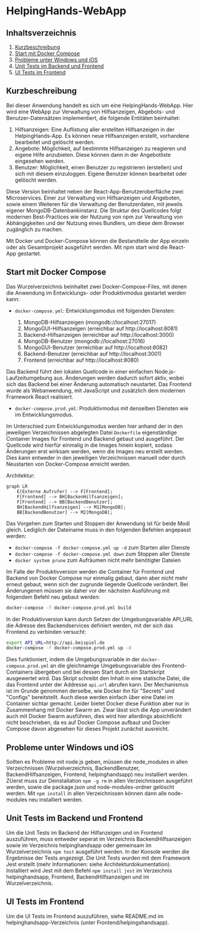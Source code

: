 HelpingHands-WebApp
==============================

Inhaltsverzeichnis
------------------

 1. [Kurzbeschreibung](#kurzbeschreibung)
 1. [Start mit Docker Compose](#start-mit-docker-compose)
 1. [Probleme unter Windows und iOS](#probleme-unter-windows-und-ios)
 1. [Unit Tests im Backend und Frontend](#unit-tests-im-backend-und-frontend)
 1. [UI Tests im Frontend](#ui-tests-im-frontend)

Kurzbeschreibung
----------------

Bei dieser Anwendung handelt es sich um eine HelpingHands-WebApp.
Hier wird eine WebApp zur Verwaltung von Hilfsanzeigen, Abgebots- und Benutzer-Datensätzen implementiert, die folgende Entitäten beinhaltet:

  1. Hilfsanzeigen:
        Eine Auflistung aller erstellten Hilfsanzeigen in der HelpingHands-App. Es können neue Hilfsanzeigen erstellt, vorhandene bearbeitet und gelöscht werden.
  2. Angebote:
        Möglichkeit, auf bestimmte Hilfsanzeigen zu reagieren und eigene Hilfe anzubieten. Diese können dann in der Angebotliste eingesehen werden.
  3. Benutzer:
        Möglichkeit, einen Benutzer zu registrieren (erstellen) und sich mit diesem einzuloggen. Eigene Benutzer können bearbeitet oder gelöscht werden.

Diese Version beinhaltet neben der React-App-Benutzeroberfläche zwei Microservices. Einer zur Verwaltung von Hilfsanzeigen und Angeboten, sowie einem Weiteren für die Verwaltung der Benutzerdaten, mit jeweils eigener MongoDB-Datenbankinstanz. 
Die Struktur des Quellcodes folgt modernen Best-Practices wie der Nutzung von npm zur Verwaltung von Abhängigkeiten und der Nutzung eines Bundlers, um diese dem Browser zugänglich zu machen.

Mit Docker und Docker-Compose können die Bestandteile der App einzeln oder als Gesamtprojekt ausgeführt werden. Mit npm start wird die React-App gestartet.


Start mit Docker Compose
------------------------

Das Wurzelverzeichnis beinhaltet zwei Docker-Compose-Files, mit denen die Anwendung im Entwicklungs- oder Produktivmodus gestartet werden kann:

 * `docker-compose.yml`: Entwicklungsmodus mit folgenden Diensten:

     1. MongoDB-Hilfsanzeigen (mongodb://localhost:27017)
     2. MongoGUI-Hilfsanzeigen (erreichbar auf http://localhost:8081)
     3. Backend-Hilfsanzeigen (erreichbar auf http://localhost:3000)
     4. MongoDB-Benutzer (mongodb://localhost:27016)
     5. MongoGUI-Benutzer (erreichbar auf http://localhost:8082)
     6. Backend-Benutzer (erreichbar auf http://localhost:3001)
     7. Frontend (erreichbar auf http://localhost:8080)

 Das Backend führt den lokalen Quellcode in einer einfachen Node.js-Laufzeitumgebung aus. Änderungen werden dadurch sofort aktiv, wobei sich das Backend bei einer Änderung automatisch neustartet. 
 Das Frontend wurde als Webanwendung, mit JavaScript und zusätzlich dem modernen Framework React realisiert.

 * `docker-compose.prod.yml`: Produktivmodus mit denselben Diensten wie im Entwicklungsmodus.

Im Unterschied zum Entwicklungsmodus werden hier anhand der in den jeweiligen Verzeichnissen abgelegten Datei `Dockerfile` eigenständige Container Images für Frontend und Backend gebaut und ausgeführt. 
Der Quellcode wird hierfür einmalig in die Images hinein kopiert, sodass Änderungen erst wirksam werden, wenn die Images neu erstellt werden. 
Dies kann entweder in den jeweiligen Verzeichnissen manuell oder durch Neustarten von Docker-Compose erreicht werden.

Architektur:

```mermaid
graph LR
    E(Externe Aufrufer) --> F[Frontend];
    F[Frontend] --> BH[BackenHilfsanzeigen];
    F[Frontend] --> BB[BackendBenutzer];
    BH[BackendHilfsanzeigen] --> M1[MongoDB];
    BB[BackendBenutzer] --> M2[MongoDB];
```

Das Vorgehen zum Starten und Stoppen der Anwendung ist für beide Modi gleich. Lediglich der Dateiname muss in den folgenden Befehlen angepasst werden:

 * `docker-compose -f docker-compose.yml up -d` zum Starten aller Dienste
 * `docker-compose -f docker-compose.yml down` zum Stoppen aller Dienste
 * `docker system prune` zum Aufräumen nicht mehr benötigter Dateien

Im Falle der Produktivversion werden die Container für Frontend und Backend von Docker Compose nur einmalig gebaut, dann aber nicht mehr erneut gebaut, wenn sich der zugrunde liegende Quellcode verändert. 
Bei Änderungenen müssen sie daher vor der nächsten Ausführung mit folgendem Befehl neu gebaut werden: 

```sh
docker-compose -f docker-compose.prod.yml build
```

In der Produktivversion kann durch Setzen der Umgebungsvariable API_URL die Adresse des Backendservices definiert werden, mit der sich das Frontend zu
verbinden versucht:

```sh
export API_URL=http://api.beispiel.de
docker-compose -f docker-compose.prod.yml up -d
```

Dies funktioniert, indem die Umgebungsvariable in der `docker-compose.prod.yml` an die gleichnamige Umgebungsvariable des Frontend-Containers übergeben 
und bei dessen Start durch ein Startskript ausgewertet wird. Das Skript schreibt den Inhalt in eine statische Datei, die das Frontend unter der Addresse `api.url` abrufen kann. 
Der Mechanismus ist im Grunde genommen derselbe, wie Docker ihn für "Secrets" und "Configs" bereitstellt. Auch diese werden einfach über eine Datei im Container sichtar gemacht. 
Leider bietet Docker diese Funktion aber nur in Zusammenhang mit Docker Swarm an. Zwar lässt sich die App unverändert auch mit Docker Swarm ausführen, dies wird hier allerdings
absichtlicht nicht beschrieben, da es auf Docker Compose aufbaut und Docker Compose davon abgesehen für dieses Projekt zunächst ausreicht.


Probleme unter Windows und iOS
-------------------------------

Sollten es Probleme mit node.js geben, müssen die node_modules in allen Verzeichnissen (Wurzelverzeichnis, BackendBenutzer, BackendHilfsanzeigen, Frontend, helpinghandsapp) neu installiert werden. ZUerst muss zur Deinstallation `npm -g rm` in allen Verzeichnissen ausgeführt werden, sowie die package.json und node-modules-ordner gelöscht werden. Mit `npm install` in allen Verzeichnissen können dann alle node-modules neu installiert werden.


Unit Tests im Backend und Frontend
----------------------------------

Um die Unit Tests im Backend der Hilfanzeigen und im Frontend auszuführen, muss entweder seperat im Verzeichnis BackendHilfsanzeigen sowie im Verzeichnis helpinghandsapp oder gemeinsam im Wurzelverzeichnis `npm test` ausgeführt werden. In der Konsole werden die Ergebnisse der Tests angezeigt. Die Unit Tests wurden mit dem Framework Jest erstellt (mehr Informationen: siehe Architekturdokumentation). Installiert wird Jest mit dem Befehl `npm install jest` im Verzeichnis helpinghandsapp, Frontend, BackendHilfsanzeigen und im Wurzelverzeichnis.


UI Tests im Frontend
--------------------

Um die UI Tests im Frontend auszuführen, siehe README.md im helpinghandsapp-Verzeichnis (unter Frontend/helpingshandsapp).